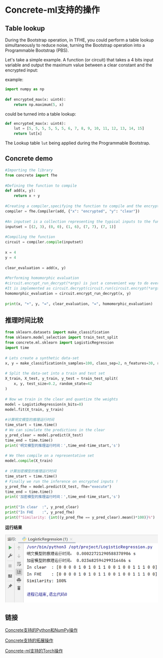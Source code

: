 # Concrete-ml支持的操作

## Table lookup

During the Bootstrap operation, in TFHE, you could perform a table lookup simultaneously to reduce noise, turning the Bootstrap operation into a Programmable Bootstrap (PBS).

Let's take a simple example. A function (or circuit) that takes a 4 bits input variable and output the maximum value between a clear constant and the encrypted input:

example:

```python
import numpy as np

def encrypted_max(x: uint4):
    return np.maximum(5, x)
```

could be turned into a table lookup:

```python
def encrypted_max(x: uint4):
    lut = [5, 5, 5, 5, 5, 5, 6, 7, 8, 9, 10, 11, 12, 13, 14, 15]
    return lut[x]
```

The Lookup table `lut` being applied during the Programmable Bootstrap.

## Concrete demo

```python
#Importing the library
from concrete import fhe 

#Defining the function to compile
def add(x, y): 
    return x + y

#Creating a compiler,specifying the function to compile and the encryption status of its inputs:
compiler = fhe.Compiler(add, {"x": "encrypted", "y": "clear"}) 

#An inputset is a collection representing the typical inputs to the function. It is used to determine the bit widths and shapes of the variables within the function.
inputset = [(2, 3), (0, 0), (1, 6), (7, 7), (7, 1)]

#Compiling the function
circuit = compiler.compile(inputset)

x = 4
y = 4

clear_evaluation = add(x, y)

#Performing homomorphic evaluation
#circuit.encrypt_run_decrypt(*args) is just a convenient way to do everything at once.
#It is implemented as circuit.decrypt(circuit.run(circuit.encrypt(*args))).
homomorphic_evaluation = circuit.encrypt_run_decrypt(x, y)

print(x, "+", y, "=", clear_evaluation, "=", homomorphic_evaluation)
```



## 推理时间比较

```python
from sklearn.datasets import make_classification
from sklearn.model_selection import train_test_split
from concrete.ml.sklearn import LogisticRegression
import time

# Lets create a synthetic data-set
x, y = make_classification(n_samples=100, class_sep=2, n_features=30, random_state=42)

# Split the data-set into a train and test set
X_train, X_test, y_train, y_test = train_test_split(
    x, y, test_size=0.2, random_state=42
)

# Now we train in the clear and quantize the weights
model = LogisticRegression(n_bits=8)
model.fit(X_train, y_train)

#计算明文模型的推理运行时间
time_start = time.time()
# We can simulate the predictions in the clear
y_pred_clear = model.predict(X_test)
time_end = time.time()
print('明文模型的推理运行时间：',time_end-time_start,'s')

# We then compile on a representative set 
model.compile(X_train)

# 计算加密模型的推理运行时间
time_start = time.time()
# Finally we run the inference on encrypted inputs !
y_pred_fhe = model.predict(X_test, fhe="execute")
time_end = time.time()
print('加密模型的推理运行时间：',time_end-time_start,'s')

print("In clear  :", y_pred_clear)
print("In FHE    :", y_pred_fhe)
print(f"Similarity: {int((y_pred_fhe == y_pred_clear).mean()*100)}%")
```

**运行结果**

![image-20230716202337515](./assets/image-20230716202337515.png)



## 链接

[Concrete支持的Python和NumPy操作](https://docs.zama.ai/concrete/getting-started/compatibility)

[Concrete支持的拓展操作](https://docs.zama.ai/concrete/tutorials/extensions)

[Concrete-ml支持的Torch操作](https://docs.zama.ai/concrete-ml/deep-learning/torch_support)